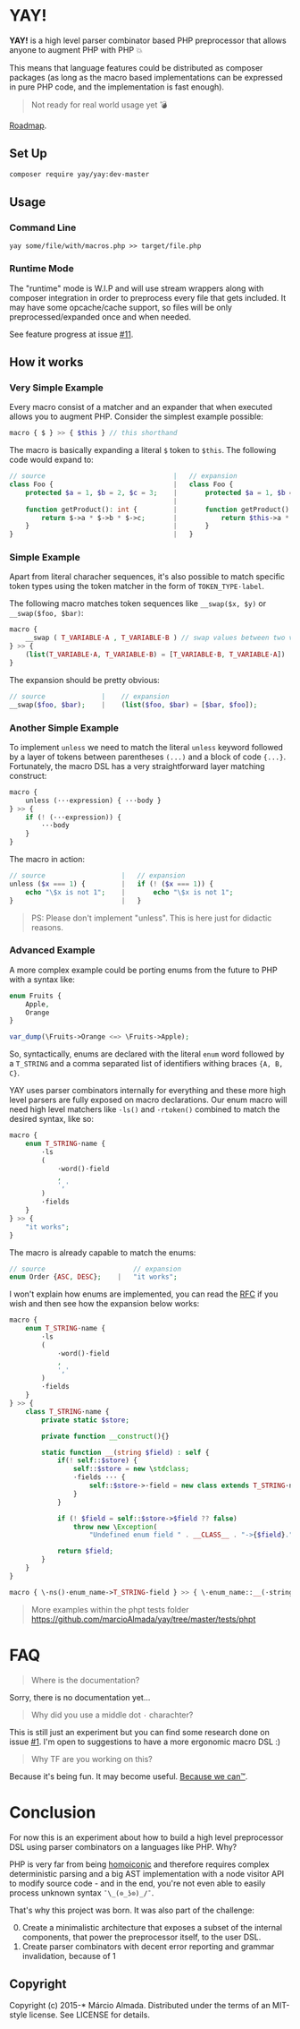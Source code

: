 # YAY!

**YAY!** is a high level parser combinator based PHP preprocessor that allows anyone to augment PHP with PHP :boom:

This means that language features could be distributed as composer packages (as long as the macro based implementations
can be expressed in pure PHP code, and the implementation is fast enough).

> Not ready for real world usage yet :bomb:

[Roadmap](https://github.com/marcioAlmada/yay/issues/3).

## Set Up

```bash
composer require yay/yay:dev-master
```

## Usage

### Command Line

```
yay some/file/with/macros.php >> target/file.php
```

### Runtime Mode

The "runtime" mode is W.I.P and will use stream wrappers along with composer integration in order
to preprocess every file that gets included. It may have some opcache/cache support, so files will be
only preprocessed/expanded once and when needed.

See feature progress at issue [#11](https://github.com/marcioAlmada/yay/issues/11).

## How it works

### Very Simple Example

Every macro consist of a matcher and an expander that when executed allows you to augment PHP.
Consider the simplest example possible:

```php
macro { $ } >> { $this } // this shorthand
```

The macro is basically expanding a literal `$` token to `$this`. The following code would expand to:

```php
// source                                |   // expansion
class Foo {                              |   class Foo {
    protected $a = 1, $b = 2, $c = 3;    |       protected $a = 1, $b = 2, $c = 3;
                                         |        
    function getProduct(): int {         |       function getProduct(): int {
        return $->a * $->b * $->c;       |           return $this->a * $this->b *$this->c;
    }                                    |       }
}                                        |   }
```

### Simple Example

Apart from literal characher sequences, it's also possible to match specific token types using the token matcher in
the form of `TOKEN_TYPE·label`.

The following macro matches token sequences like `__swap($x, $y)` or `__swap($foo, $bar)`:

```php
macro {
    __swap ( T_VARIABLE·A , T_VARIABLE·B ) // swap values between two variables
} >> {
    (list(T_VARIABLE·A, T_VARIABLE·B) = [T_VARIABLE·B, T_VARIABLE·A])
}
```

The expansion should be pretty obvious:
```php
// source              |    // expansion
__swap($foo, $bar);    |    (list($foo, $bar) = [$bar, $foo]); 
```

### Another Simple Example

To implement `unless` we need to match the literal `unless` keyword followed by a layer of tokens between parentheses
`(...)` and a block of code `{...}`. Fortunately, the macro DSL has a very straightforward layer matching construct:

```php
macro {
    unless (···expression) { ···body }
} >> {
    if (! (···expression)) {
        ···body
    }
}
```

The macro in action:

```php
// source                   |   // expansion
unless ($x === 1) {         |   if (! ($x === 1)) {
    echo "\$x is not 1";    |       echo "\$x is not 1";
}                           |   }
```

> PS: Please don't implement "unless". This is here just for didactic reasons.

### Advanced Example

A more complex example could be porting enums from the future to PHP with a syntax like:

```php
enum Fruits {
    Apple,
    Orange
}

var_dump(\Fruits->Orange <=> \Fruits->Apple);
```
So, syntactically, enums are declared with the literal `enum` word followed by a `T_STRING` and a comma
separated list of identifiers withing braces `{A, B, C}`.

YAY uses parser combinators internally for everything and these more high level parsers are fully
exposed on macro declarations. Our enum macro will need high level matchers like `·ls()` and `·rtoken()`
combined to match the desired syntax, like so:

```php
macro {
    enum T_STRING·name {
        ·ls
        (
            ·word()·field
            ,
            ','
        )
        ·fields
    }
} >> {
    "it works";
}
```

The macro is already capable to match the enums:

```php
// source                      // expansion
enum Order {ASC, DESC};    |   "it works";
```

I won't explain how enums are implemented, you can read the [RFC](https://wiki.php.net/rfc/enum) if you wish
and then see how the expansion below works:

```php
macro {
    enum T_STRING·name {
        ·ls
        (
            ·word()·field
            ,
            ','
        )
        ·fields
    }
} >> {
    class T_STRING·name {
        private static $store;

        private function __construct(){}

        static function __(string $field) : self {
            if(! self::$store) {
                self::$store = new \stdclass;
                ·fields ··· {
                    self::$store->·field = new class extends T_STRING·name {};
                }
            }

            if (! $field = self::$store->$field ?? false)
                throw new \Exception(
                    "Undefined enum field " . __CLASS__ . "->{$field}.");

            return $field;
        }
    }
}

macro { \·ns()·enum_name->T_STRING·field } >> { \·enum_name::__(·stringify(T_STRING·field)) }
```

> More examples within the phpt tests folder https://github.com/marcioAlmada/yay/tree/master/tests/phpt

# FAQ

> Where is the documentation?

Sorry, there is no documentation yet...

> Why did you use a middle dot `·` charachter?

This is still just an experiment but you can find some research done on issue [#1](https://github.com/marcioAlmada/yay/issues/1). I'm open to suggestions to have a more ergonomic macro DSL :)

> Why TF are you working on this?

Because it's being fun. It may become useful. [Because we can™](https://github.com/haskellcamargo/because-we-can).

# Conclusion

For now this is an experiment about how to build a high level preprocessor DSL using parser combinators
on a languages like PHP. Why?

PHP is very far from being [homoiconic](https://en.wikipedia.org/wiki/Homoiconicity) and therefore requires
complex deterministic parsing and a big AST implementation with a node visitor API to modify source code - and
in the end, you're not even able to easily process unknown syntax `¯\_(⊙_ʖ⊙)_/¯`.

That's why this project was born. It was also part of the challenge:

0. Create a minimalistic architecture that exposes a subset of the internal components, that power the preprocessor itself, to the user DSL.
0. Create parser combinators with decent error reporting and grammar invalidation, because of 1

## Copyright

Copyright (c) 2015-* Márcio Almada. Distributed under the terms of an MIT-style license.
See LICENSE for details.
